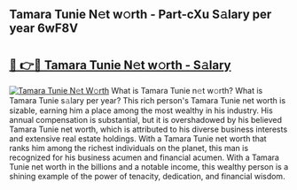 ## Tamara Tunie N𝚎t w𝚘rth - Part-cXu S𝚊lary per year 6wF8V

# <h2><a href="http://gc2lej.nevu.top/?p=Tamara+Tunie">🔗 👉🔴 Tamara Tunie N𝚎t w𝚘rth - S𝚊lary</a></h2>

[![Tamara Tunie N𝚎t W𝚘rth](https://i.imgur.com/Oavwk0R.jpeg)](http://gc2lej.nevu.top/?p=Tamara+Tunie)
What is Tamara Tunie n𝚎t w𝚘rth? What is Tamara Tunie s𝚊lary per year?
This rich person's Tamara Tunie net worth is sizable, earning him a place among the most wealthy in his industry. His annual compensation is substantial, but it is overshadowed by his believed Tamara Tunie net worth, which is attributed to his diverse business interests and extensive real estate holdings. With a Tamara Tunie net worth that ranks him among the richest individuals on the planet, this man is recognized for his business acumen and financial acumen. With a Tamara Tunie net worth in the billions and a notable income, this wealthy person is a shining example of the power of tenacity, dedication, and financial wisdom.
